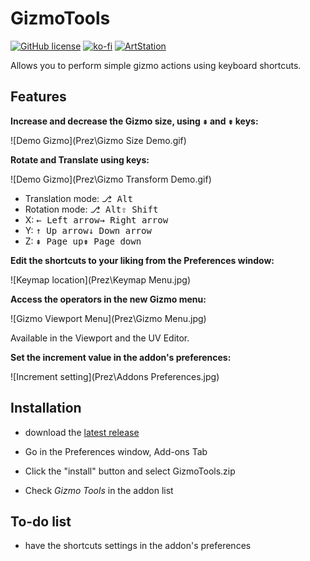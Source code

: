 # GizmoTools

[![GitHub license](https://img.shields.io/github/license/L0Lock/GizmoTools?style=for-the-badge)](https://github.com/L0Lock/GizmoTools/blob/master/LICENSE) [![ko-fi](https://i.imgur.com/4uQanD7.png)](https://ko-fi.com/l0lock)  [![ArtStation](https://i.imgur.com/S5CgBcO.png)](https://artstn.co/m/276y)

Allows you to perform simple gizmo actions using keyboard shortcuts.

## Features

**Increase and decrease the Gizmo size, using <kbd>⇞</kbd> and <kbd>⇟</kbd> keys:**

![Demo Gizmo](Prez\Gizmo Size Demo.gif)

**Rotate and Translate using keys:**

![Demo Gizmo](Prez\Gizmo Transform Demo.gif)

- Translation mode: <kbd>&#9095; Alt</kbd>
- Rotation mode: <kbd>&#9095; Alt</kbd><kbd>&#8679; Shift</kbd>
- X: <kbd>&#8592; Left arrow</kbd><kbd>&#8594; Right arrow</kbd>
- Y: <kbd>&#8593; Up arrow</kbd><kbd>&#8595; Down arrow</kbd>
- Z: <kbd>&#8670; Page up</kbd><kbd>&#8671; Page down</kbd>

**Edit the shortcuts to your liking from the Preferences window:**

![Keymap location](Prez\Keymap Menu.jpg)

**Access the operators in the new Gizmo menu:**

![Gizmo Viewport Menu](Prez\Gizmo Menu.jpg)

Available in the Viewport and the UV Editor.

**Set the increment value in the addon's preferences:**

![Increment setting](Prez\Addons Preferences.jpg)

## Installation

- download the [latest release](/releases/latest)

- Go in the Preferences window, Add-ons Tab

- Click the "install" button and select GizmoTools.zip

- Check *Gizmo Tools* in the addon list

## To-do list

- have the shortcuts settings in the addon's preferences
